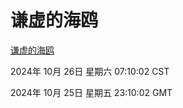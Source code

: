 # 谦虚的海鸥
[谦虚的海鸥](http://219.139.197.74:56308/qxdho/course/base/hotlink/index.php)

2024年 10月 26日 星期六 07:10:02 CST

2024年 10月 25日 星期五 23:10:02 GMT
